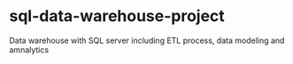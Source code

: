 # sql-data-warehouse-project
Data warehouse with SQL server including ETL process, data modeling and amnalytics
